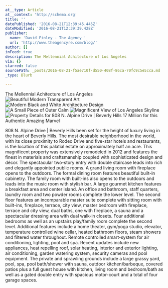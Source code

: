 ```yaml
---
at__type: Article
at__context: 'http://schema.org'
title: ''
datePublished: '2016-08-21T12:39:45.445Z'
dateModified: '2016-08-21T12:39:39.428Z'
publisher:
  name: 'David Finley - The Agency '
  url: 'http://www.theagencyre.com/blog/'
author: []
inFeed: true
description: The Mellennial Achitecture of Los Angeles
via: {}
starred: false
sourcePath: _posts/2016-08-21-f5ae710f-d550-408f-86ca-70fc9c5e5cca.md
_type: Blurb

---
```

The Mellennial Achitecture of Los Angeles
![Beautiful Modern Transparent Art](https://the-grid-user-content.s3-us-west-2.amazonaws.com/dffee82b-ea8d-4d6f-b1dd-7a1c2548aed3.jpg)
![Modern Black and White Architecture  Design](https://the-grid-user-content.s3-us-west-2.amazonaws.com/373e5792-33e0-4aa8-9c0e-8e32a7a772b4.jpg)
![A Small Piece of Outer Calm](https://the-grid-user-content.s3-us-west-2.amazonaws.com/2807325a-8e3c-4bf3-aeae-29e4919a42d6.jpg)
![Magnificent View of Los Angeles Skyline](https://the-grid-user-content.s3-us-west-2.amazonaws.com/8dfdf854-9c53-4b87-99d4-06e4e86aa05b.jpg)
![Property Details for 808 N. Alpine Drive | Beverly Hills 17 Million for this Authentic Amazing Marvel](https://the-grid-user-content.s3-us-west-2.amazonaws.com/b77725af-7470-45b4-9173-ac1756bf3de1.jpg)

808 N. Alpine Drive | Beverly Hills been set for the height of luxury living in the heart of Beverly Hills. The most desirable neighborhood in the world, with its close proximity to Rodeo Drive and five-star hotels and restaurants, is the location of this palatial estate on approximately half an acre. This magnificent property was extensively remodeled in 2012 and features the finest in materials and craftsmanship coupled with sophisticated design and décor. The spectacular two-story entry with double staircase leads into rich and elegantly appointed public rooms. A grand living room with fireplace opens to the outdoors. The formal dining room features beautiful built-in cabinetry. The family room with built-ins also opens to the outdoors and leads into the music room with stylish bar. A large gourmet kitchen features a breakfast area and center island. An office and bathroom, staff quarters, laundry room and two powder rooms complete the lower level. The second floor features an incomparable master suite complete with sitting room with built-ins, fireplace, terrace, city view, master bedroom with fireplace, terrace and city view, dual baths, one with fireplace, a sauna and a spectacular dressing area with dual walk-in closets. Four additional bedrooms as well as an upstairs play/family room complete the second level. Additional features include a home theater, gym/yoga studio, elevator, temperature controlled wine cellar, heated bathroom floors, steam showers and filtered water throughout. Remote controlled smart-system for air conditioning, lighting, pool and spa. Recent updates include new appliances, heat repelling roof, solar heating, interior and exterior lighting, air conditioning, garden watering system, security cameras and pool equipment. The private and sprawling grounds include a large grassy yard, pool, spa, pool bath/shower with sauna, outdoor kitchen/barbeque, covered patios plus a full guest house with kitchen, living room and bedroom/bath as well as a gated double entry with spacious motor-court and a total of four garage spaces.